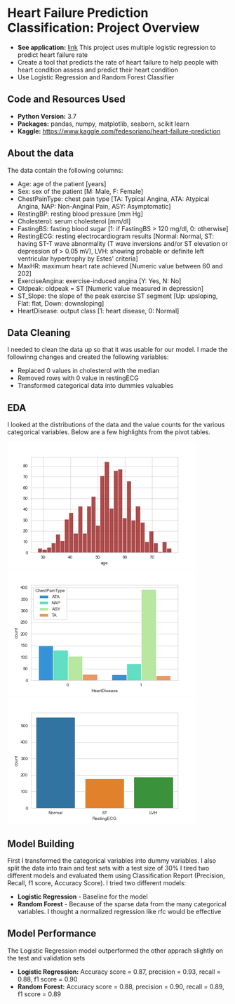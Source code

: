 # Heart Failure Prediction Classification: Project Overview
* **See application:** [link](https://share.streamlit.io/panasak/heart_failure_prediction_project-classification-/main/heart_failure_app.py)
This project uses multiple logistic regression to predict heart failure rate
* Create a tool that predicts the rate of heart failure to help people with heart condition assess and predict their heart condition
* Use Logistic Regression and Random Forest Classifier
## Code and Resources Used
* **Python Version:** 3.7
* **Packages:** pandas, numpy, matplotlib, seaborn, scikit learn
* **Kaggle:** https://www.kaggle.com/fedesoriano/heart-failure-prediction
## About the data
The data contain the following columns:
* Age: age of the patient [years]
* Sex: sex of the patient [M: Male, F: Female]
* ChestPainType: chest pain type [TA: Typical Angina, ATA: Atypical Angina, NAP: Non-Anginal Pain, ASY: Asymptomatic]
* RestingBP: resting blood pressure [mm Hg]
* Cholesterol: serum cholesterol [mm/dl]
* FastingBS: fasting blood sugar [1: if FastingBS > 120 mg/dl, 0: otherwise]
* RestingECG: resting electrocardiogram results [Normal: Normal, ST: having ST-T wave abnormality (T wave inversions and/or ST elevation or depression of > 0.05 mV), LVH: showing probable or definite left ventricular hypertrophy by Estes' criteria]
* MaxHR: maximum heart rate achieved [Numeric value between 60 and 202]
* ExerciseAngina: exercise-induced angina [Y: Yes, N: No]
* Oldpeak: oldpeak = ST [Numeric value measured in depression]
* ST_Slope: the slope of the peak exercise ST segment [Up: upsloping, Flat: flat, Down: downsloping]
* HeartDisease: output class [1: heart disease, 0: Normal]
## Data Cleaning
I needed to clean the data up so that it was usable for our model. I made the followinng changes and created the following variables:
* Replaced 0 values in cholesterol with the median
* Removed rows with 0 value in restingECG
* Transformed categorical data into dummies valuables
## EDA
I looked at the distributions of the data and the value counts for the various categorical variables. Below are a few highlights from the pivot tables.

![alt text](https://github.com/Panasak/Heart_Failure_Prediction_Classification_Project/blob/main/EDA/age.png)
![alt text](https://github.com/Panasak/Heart_Failure_Prediction_Classification_Project/blob/main/EDA/chestpaintype.png)
![alt text](https://github.com/Panasak/Heart_Failure_Prediction_Classification_Project/blob/main/EDA/restingecg.png)
## Model Building
First I transformed the categorical variables into dummy variables. I also split the data into train and test sets with a test size of 30%
I tired two different models and evaluated them using Classification Report (Precision, Recall, f1 score, Accuracy Score). 
I tried two different models:
* **Logistic Regression** - Baseline for the model
* **Random Forest** - Because of the sparse data from the many categorical variables. I thought a normalized regression like rfc would be effective
## Model Performance
The Logistic Regression model outperformed the other apprach slightly on the test and validation sets
* **Logistic Regression:** Accuracy score = 0.87, precision = 0.93, recall = 0.88, f1 score = 0.90
* **Random Forest:** Accuracy score = 0.88, precision = 0.90, recall = 0.89, f1 score = 0.89
